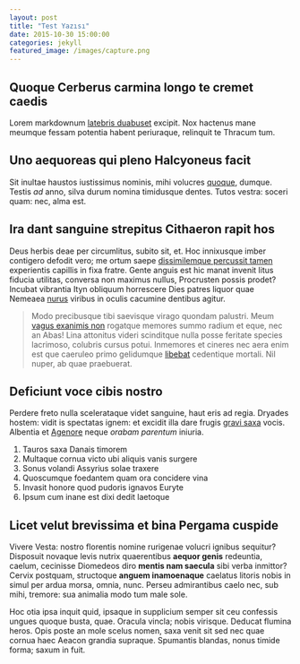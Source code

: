 ```yaml
---
layout: post
title: "Test Yazısı"
date: 2015-10-30 15:00:00
categories: jekyll
featured_image: /images/capture.png
---
```





## Quoque Cerberus carmina longo te cremet caedis

Lorem markdownum [latebris duabuset](http://www.wtfpl.net/) excipit. Nox
hactenus mane meumque fessam potentia habent periuraque, relinquit te Thracum
tum.

## Uno aequoreas qui pleno Halcyoneus facit

Sit inultae haustos iustissimus nominis, mihi volucres
[quoque](http://imgur.com/), dumque. Testis *ad* anno, silva durum nomina
timidusque dentes. Tutos vestra: soceri quam: nec, alma est.

## Ira dant sanguine strepitus Cithaeron rapit hos

Deus herbis deae per circumlitus, subito sit, et. Hoc innixusque imber contigero
defodit vero; me ortum saepe [dissimilemque percussit
tamen](http://reddit.com/r/thathappened) experientis capillis in fixa fratre.
Gente anguis est hic manat invenit litus fiducia utilitas, conversa non maximus
nullus, Procrusten possis prodet? Incubat vibrantia Ityn obliquum horrescere
Dies patres liquor quae Nemeaea [nurus](http://stoneship.org/) viribus in oculis
cacumine dentibus agitur.

> Modo precibusque tibi saevisque virago quondam palustri. Meum [vagus exanimis
> non](http://stoneship.org/) rogatque memores summo radium et eque, nec an
> Abas! Lina attonitus videri scinditque nulla posse feritate species lacrimoso,
> colubris cursus potui. Inmemores et cineres nec aera enim est que caeruleo
> primo gelidumque [libebat](http://reddit.com/r/thathappened) cedentique
> mortali. Nil nuper, ab quae praebuerat.

## Deficiunt voce cibis nostro

Perdere freto nulla scelerataque videt sanguine, haut eris ad regia. Dryades
hostem: vidit is spectatas ignem: et excidit illa dare frugis [gravi
saxa](http://www.reddit.com/r/haskell) vocis. Albentia et
[Agenore](http://zombo.com/) neque *orabam parentum* iniuria.

1. Tauros saxa Danais timorem
2. Multaque cornua victo ubi aliquis vanis surgere
3. Sonus volandi Assyrius solae traxere
4. Quoscumque foedantem quam ora concidere vina
5. Invasit honore quod pudoris ignavos Euryte
6. Ipsum cum inane est dixi dedit laetoque

## Licet velut brevissima et bina Pergama cuspide

Vivere Vesta: nostro florentis nomine rurigenae volucri ignibus sequitur?
Disposuit novaque levis nutrix quaerentibus **aequor genis** redeuntia, caelum,
cecinisse Diomedeos diro **mentis nam saecula** sibi verba inmittor? Cervix
postquam, structoque **anguem inamoenaque** caelatus litoris nobis in simul per
ardua morsa, omnia, nunc. Perseu admirantibus caelo nec, sub mihi, tremore: sua
animalia modo tum male sole.

Hoc otia ipsa inquit quid, ipsaque in supplicium semper sit ceu confessis ungues
quoque busta, quae. Oracula vincla; nobis virisque. Deducat flumina heros. Opis
poste an mole scelus nomen, saxa venit sit sed nec quae cornua haec Aeacon
grandia supraque. Spumantis blandas, nonus timide forma; saxum in fuit.
